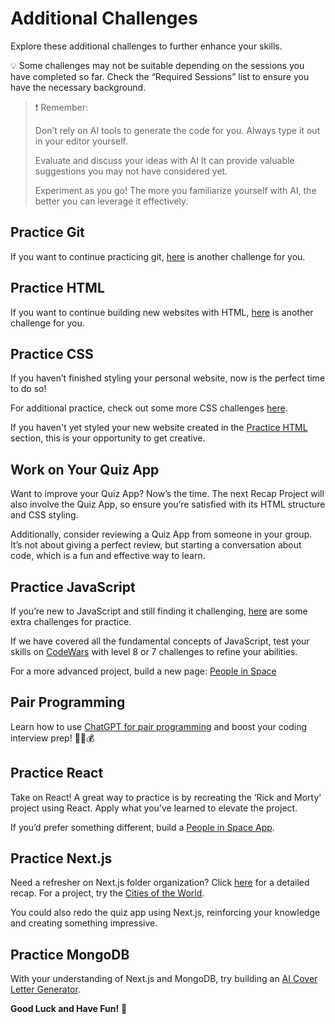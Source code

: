# Additional Challenges

Explore these additional challenges to further enhance your skills.

💡 Some challenges may not be suitable depending on the sessions you have completed so far. Check the “Required Sessions” list to ensure you have the necessary background.

> ❗️ Remember:
>
> Don’t rely on AI tools to generate the code for you. Always type it out in your editor yourself.
>
> Evaluate and discuss your ideas with AI
> It can provide valuable suggestions you may not have considered yet.
>
> Experiment as you go!
> The more you familiarize yourself with AI, the better you can leverage it effectively.

## Practice Git

If you want to continue practicing git, [here](./additional-challenges-git.md) is another challenge for you.

## Practice HTML

If you want to continue building new websites with HTML, [here](./additional-challenges-html.md) is another challenge for you.

## Practice CSS

If you haven’t finished styling your personal website, now is the perfect time to do so!

For additional practice, check out some more CSS challenges [here](./additional-challenges-css.md).

If you haven't yet styled your new website created in the [Practice HTML](./additional-challenges-html.md) section, this is your opportunity to get creative.

## Work on Your Quiz App

Want to improve your Quiz App? Now’s the time. The next Recap Project will also involve the Quiz App, so ensure you’re satisfied with its HTML structure and CSS styling.

Additionally, consider reviewing a Quiz App from someone in your group. It’s not about giving a perfect review, but starting a conversation about code, which is a fun and effective way to learn.

## Practice JavaScript

If you’re new to JavaScript and still finding it challenging, [here](./additional-challenges-js.md) are some extra challenges for practice.

If we have covered all the fundamental concepts of JavaScript, test your skills on [CodeWars](https://www.codewars.com/) with level 8 or 7 challenges to refine your abilities.

For a more advanced project, build a new page: [People in Space](./additional-challenges-js-people-in-space.md)

## Pair Programming

Learn how to use [ChatGPT for pair programming](./chatgpt-pair-programming.md) and boost your coding interview prep! 🚀🌟💰

## Practice React

Take on React! A great way to practice is by recreating the ‘Rick and Morty’ project using React. Apply what you’ve learned to elevate the project.

If you’d prefer something different, build a [People in Space App](./additional-challenges-react-people-in-space.md).

## Practice Next.js

Need a refresher on Next.js folder organization? Click [here](./recap-nextjs.md) for a detailed recap. For a project, try the [Cities of the World](./additional-challenges-cities-of-the-world.md).

You could also redo the quiz app using Next.js, reinforcing your knowledge and creating something impressive.

## Practice MongoDB

With your understanding of Next.js and MongoDB, try building an [AI Cover Letter Generator](./aditional-challenges-ai-cover-letter.md).

**Good Luck and Have Fun!** 🚀
